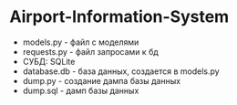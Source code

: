 # Airport-Information-System
- models.py - файл с моделями
- requests.py - файл запросами к бд
- СУБД: SQLite
- database.db - база данных, создается в models.py
- dump.py - создание дампа базы данных
- dump.sql - дамп базы данных
